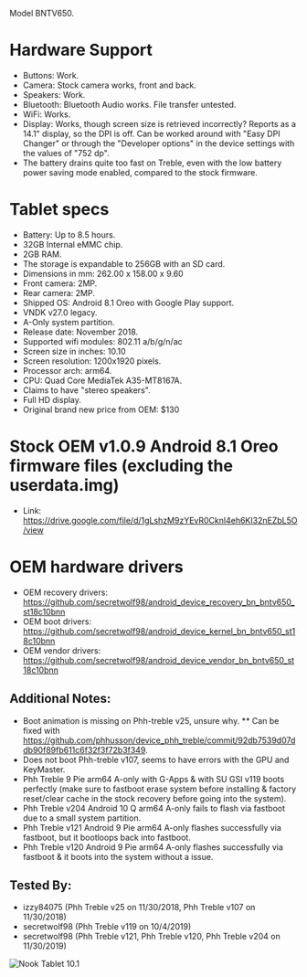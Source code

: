 
Model BNTV650.

# Hardware Support
* Buttons: Work.
* Camera: Stock camera works, front and back.
* Speakers: Work.
* Bluetooth: Bluetooth Audio works. File transfer untested.
* WiFi: Works.
* Display: Works, though screen size is retrieved incorrectly? Reports as a 14.1" display, so the DPI is off. Can be worked around with "Easy DPI Changer" or through the "Developer options" in the device settings with the values of "752 dp".
* The battery drains quite too fast on Treble, even with the low battery power saving mode enabled, compared to the stock firmware. 

# Tablet specs
* Battery: Up to 8.5 hours.
* 32GB Internal eMMC chip.
* 2GB RAM.
* The storage is expandable to 256GB with an SD card.
* Dimensions in mm: 262.00 x 158.00 x 9.60
* Front camera: 2MP.
* Rear camera: 2MP.
* Shipped OS: Android 8.1 Oreo with Google Play support.
* VNDK v27.0 legacy.
* A-Only system partition.
* Release date: November 2018.
* Supported wifi modules: 802.11 a/b/g/n/ac
* Screen size in inches: 10.10
* Screen resolution: 1200x1920 pixels.
* Processor arch: arm64.
* CPU: Quad Core MediaTek A35-MT8167A.
* Claims to have "stereo speakers".
* Full HD display.
* Original brand new price from OEM: $130

# Stock OEM v1.0.9 Android 8.1 Oreo firmware files (excluding the userdata.img)
* Link: https://drive.google.com/file/d/1gLshzM9zYEvR0Cknl4eh6KI32nEZbL5O/view

# OEM hardware drivers
* OEM recovery drivers: https://github.com/secretwolf98/android_device_recovery_bn_bntv650_st18c10bnn
* OEM boot drivers: https://github.com/secretwolf98/android_device_kernel_bn_bntv650_st18c10bnn
* OEM vendor drivers: https://github.com/secretwolf98/android_device_vendor_bn_bntv650_st18c10bnn

## Additional Notes:
* Boot animation is missing on Phh-treble v25, unsure why.
** Can be fixed with https://github.com/phhusson/device_phh_treble/commit/92db7539d07ddb90f89fb611c6f32f3f72b3f349.
* Does not boot Phh-treble v107, seems to have errors with the GPU and KeyMaster.
* Phh Treble 9 Pie arm64 A-only with G-Apps & with SU GSI v119 boots perfectly (make sure to fastboot erase system before installing & factory reset/clear cache in the stock recovery before going into the system).
* Phh Treble v204 Android 10 Q arm64 A-only fails to flash via fastboot due to a small system partition.
* Phh Treble v121 Android 9 Pie arm64 A-only flashes successfully via fastboot, but it bootloops back into fastboot. 
* Phh Treble v120 Android 9 Pie arm64 A-only flashes successfully via fastboot & it boots into the system without a issue.

## Tested By:
* izzy84075 (Phh Treble v25 on 11/30/2018, Phh Treble v107 on 11/30/2018)
* secretwolf98 (Phh Treble v119 on 10/4/2019)
* secretwolf98 (Phh Treble v121, Phh Treble v120, Phh Treble v204 on 11/30/2019)

![Nook Tablet 10.1](https://prodimage.images-bn.com/pimages/9780594827917_p0_v1_s600x595.jpg)